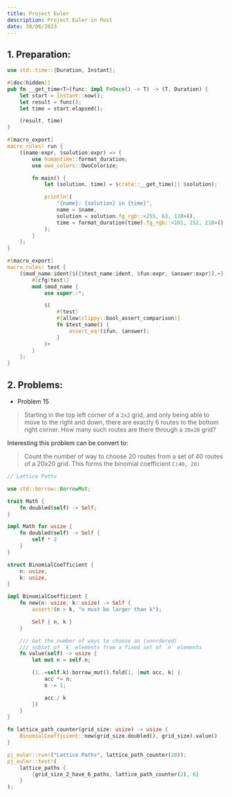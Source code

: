 ```yaml
---
title: Project Euler
description: Project Euler in Rust
date: 30/06/2023
---
```


## 1. Preparation:

```rust
use std::time::{Duration, Instant};

#[doc(hidden)]
pub fn __get_time<T>(func: impl FnOnce() -> T) -> (T, Duration) {
    let start = Instant::now();
    let result = func();
    let time = start.elapsed();

    (result, time)
}

#[macro_export]
macro_rules! run {
    ($name:expr, $solution:expr) => {
        use humantime::format_duration;
        use owo_colors::OwoColorize;

        fn main() {
            let (solution, time) = $crate::__get_time(|| $solution);

            println!(
                "{name}: {solution} in {time}",
                name = $name,
                solution = solution.fg_rgb::<255, 63, 128>(),
                time = format_duration(time).fg_rgb::<101, 252, 218>(),
            );
        }
    };
}

#[macro_export]
macro_rules! test {
    ($mod_name:ident{$({$test_name:ident, $fun:expr, $answer:expr}),+}) => {
        #[cfg(test)]
        mod $mod_name {
            use super::*;

            $(
                #[test]
                #[allow(clippy::bool_assert_comparison)]
                fn $test_name() {
                    assert_eq!($fun, $answer);
                }
            )+
        }
    };
}
```

## 2. Problems:

-   Problem 15

> Starting in the top left corner of a `2x2` grid, and only being able to move to
> the right and down, there are exactly 6 routes to the bottom right corner. How
> many such routes are there through a `20x20` grid?

Interesting this problem can be convert to:

> Count the number of way to choose 20 routes from a set of 40 routes of a 20x20 grid. This forms the binomial coefficient `C(40, 20)`

```rust
// Lattice Paths

use std::borrow::BorrowMut;

trait Math {
    fn doubled(self) -> Self;
}

impl Math for usize {
    fn doubled(self) -> Self {
        self * 2
    }
}

struct BinomialCoefficient {
    n: usize,
    k: usize,
}

impl BinomialCoefficient {
    fn new(n: usize, k: usize) -> Self {
        assert!(n > k, "n must be larger than k");

        Self { n, k }
    }

    /// Get the number of ways to choose an (unordered)
    /// subset of `k` elements from a fixed set of `n` elements
    fn value(self) -> usize {
        let mut n = self.n;

        (1..=self.k).borrow_mut().fold(1, |mut acc, k| {
            acc *= n;
            n -= 1;

            acc / k
        })
    }
}

fn lattice_path_counter(grid_size: usize) -> usize {
    BinomialCoefficient::new(grid_size.doubled(), grid_size).value()
}

pj_euler::run!("Lattice Paths", lattice_path_counter(20));
pj_euler::test!(
    lattice_paths {
        {grid_size_2_have_6_paths, lattice_path_counter(2), 6}
    }
);
```

